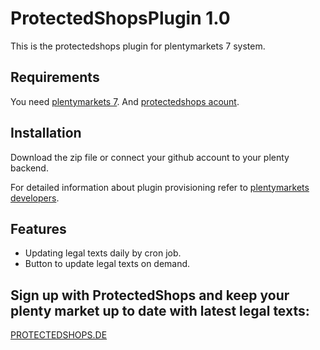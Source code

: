 # ProtectedShopsPlugin 1.0

This is the protectedshops plugin for plentymarkets 7 system.

## Requirements

You need [plentymarkets 7](https://www.plentymarkets.com). And [protectedshops acount](http://www.protectedshops.de/).

## Installation 

Download the zip file or connect your github account to your plenty backend.

For detailed information about plugin provisioning refer to [plentymarkets developers](https://developers.plentymarkets.com/dev-doc/basics#plugin-provisioning).

## Features

 - Updating legal texts daily by cron job.
 - Button to update legal texts on demand.

## Sign up with ProtectedShops and keep your plenty market up to date with latest legal texts:
[PROTECTEDSHOPS.DE](http://www.protectedshops.de/)